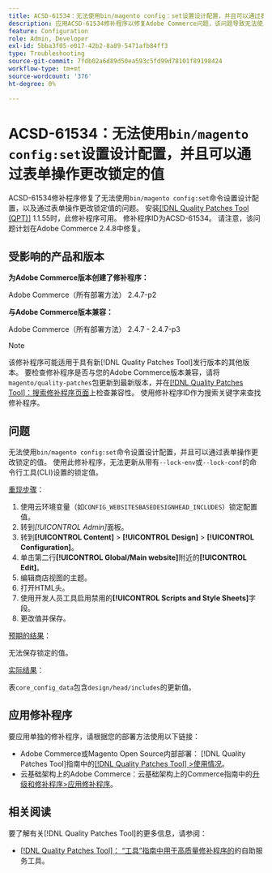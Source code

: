 ```yaml
---
title: ACSD-61534：无法使用bin/magento config：set设置设计配置，并且可以通过表单操作更改锁定的值
description: 应用ACSD-61534修补程序以修复Adobe Commerce问题，该问题导致无法使用“bin/magento config：set”命令设置设计配置，并且可以通过表单操作更改锁定的值。
feature: Configuration
role: Admin, Developer
exl-id: 5bba3f05-e017-42b2-8a89-5471afb84ff3
type: Troubleshooting
source-git-commit: 7fdb02a6d89d50ea593c5fd99d78101f89198424
workflow-type: tm+mt
source-wordcount: '376'
ht-degree: 0%

---
```


# ACSD-61534：无法使用`bin/magento config:set`设置设计配置，并且可以通过表单操作更改锁定的值

ACSD-61534修补程序修复了无法使用`bin/magento config:set`命令设置设计配置，以及通过表单操作更改锁定值的问题。 安装[[!DNL Quality Patches Tool (QPT)]](/help/tools/quality-patches-tool/quality-patches-tool-to-self-serve-quality-patches.md) 1.1.55时，此修补程序可用。 修补程序ID为ACSD-61534。 请注意，该问题计划在Adobe Commerce 2.4.8中修复。

## 受影响的产品和版本

**为Adobe Commerce版本创建了修补程序：**

Adobe Commerce（所有部署方法） 2.4.7-p2

**与Adobe Commerce版本兼容：**

Adobe Commerce（所有部署方法） 2.4.7 - 2.4.7-p3

>[!NOTE]
>
>该修补程序可能适用于具有新[!DNL Quality Patches Tool]发行版本的其他版本。 要检查修补程序是否与您的Adobe Commerce版本兼容，请将`magento/quality-patches`包更新到最新版本，并在[[!DNL Quality Patches Tool]：搜索修补程序页面](https://experienceleague.adobe.com/tools/commerce-quality-patches/index.html?lang=zh-Hans)上检查兼容性。 使用修补程序ID作为搜索关键字来查找修补程序。

## 问题

无法使用`bin/magento config:set`命令设置设计配置，并且可以通过表单操作更改锁定的值。 使用此修补程序，无法更新从带有`--lock-env`或`--lock-conf`的命令行工具(CLI)设置的锁定值。

<u>重现步骤</u>：

1. 使用云环境变量（如`CONFIG_WEBSITESBASEDESIGNHEAD_INCLUDES`）锁定配置值。
1. 转到&#x200B;*[!UICONTROL Admin]*&#x200B;面板。
1. 转到&#x200B;**[!UICONTROL Content]** > **[!UICONTROL Design]** > **[!UICONTROL Configuration]**。
1. 单击第二行&#x200B;**[!UICONTROL Global/Main website]**&#x200B;附近的&#x200B;**[!UICONTROL Edit]**。
1. 编辑商店视图的主题。
1. 打开HTML头。
1. 使用开发人员工具启用禁用的&#x200B;**[!UICONTROL Scripts and Style Sheets]**&#x200B;字段。
1. 更改值并保存。

<u>预期的结果</u>：

无法保存锁定的值。

<u>实际结果</u>：

表`core_config_data`包含`design/head/includes`的更新值。

## 应用修补程序

要应用单独的修补程序，请根据您的部署方法使用以下链接：

* Adobe Commerce或Magento Open Source内部部署： [!DNL Quality Patches Tool]指南中的[[!DNL Quality Patches Tool] >使用情况](/help/tools/quality-patches-tool/usage.md)。
* 云基础架构上的Adobe Commerce：云基础架构上的Commerce指南中的[升级和修补程序>应用修补程序](https://experienceleague.adobe.com/docs/commerce-cloud-service/user-guide/develop/upgrade/apply-patches.html?lang=zh-Hans)。

## 相关阅读

要了解有关[!DNL Quality Patches Tool]的更多信息，请参阅：

* [[!DNL Quality Patches Tool]： “工具”指南中用于高质量修补程序的](/help/tools/quality-patches-tool/quality-patches-tool-to-self-serve-quality-patches.md)的自助服务工具。
